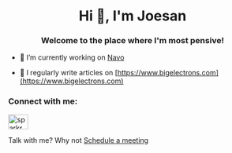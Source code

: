 <h1 align="center">Hi 👋, I'm Joesan</h1>
<h3 align="center">Welcome to the place where I'm most pensive!</h3>

- 🔭 I’m currently working on [Navo](https://navo-org.github.io/navo-docs/)

- 📝 I regularly write articles on [https://www.bigelectrons.com](https://www.bigelectrons.com)

<h3 align="left">Connect with me:</h3>
<p align="left">
<a href="https://stackoverflow.com/users/3102968/sparkr" target="blank"><img align="center" src="https://cdn.jsdelivr.net/npm/simple-icons@3.0.1/icons/stackoverflow.svg" alt="sparkr" height="30" width="40" /></a>
</p>

Talk with me? Why not [Schedule a meeting](https://calendly.com/joesandech)
